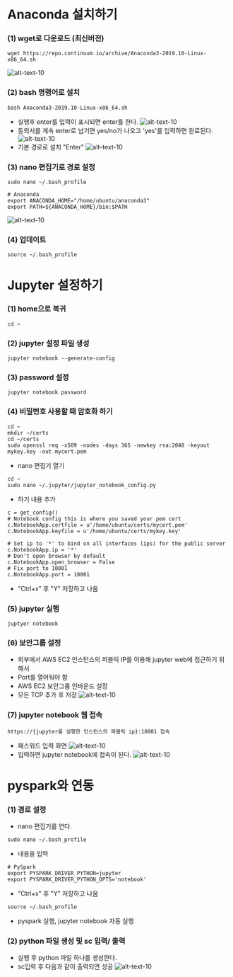 # Anaconda 설치하기
### (1) wget로 다운로드 (최신버전)
```
wget https://repo.continuum.io/archive/Anaconda3-2019.10-Linux-x86_64.sh
```
![alt-text-10](https://github.com/tenjumh/Big_data_Platform/blob/master/images/setup_anaconda/1.PNG)
### (2) bash 명령어로 설치
```
bash Anaconda3-2019.10-Linux-x86_64.sh
```
- 실행후 enter를 입력이 표시되면 enter를 한다.
![alt-text-10](https://github.com/tenjumh/Big_data_Platform/blob/master/images/setup_anaconda/2.PNG)
- 동의서를 계속 enter로 넘기면 yes/no가 나오고 'yes'를 입력하면 완료된다.
![alt-text-10](https://github.com/tenjumh/Big_data_Platform/blob/master/images/setup_anaconda/3.PNG)
- 기본 경로로 설치 "Enter"
![alt-text-10](https://github.com/tenjumh/Big_data_Platform/blob/master/images/setup_anaconda/4.PNG)

### (3) nano 편집기로 경로 설정
```
sudo nano ~/.bash_profile
```
```
# Anaconda
export ANACONDA_HOME="/home/ubuntu/anaconda3"
export PATH=${ANACONDA_HOME}/bin:$PATH
```
![alt-text-10](https://github.com/tenjumh/Big_data_Platform/blob/master/images/setup_anaconda/5.PNG)

### (4) 업데이트
```
source ~/.bash_profile
```

# Jupyter 설정하기

### (1) home으로 복귀
```
cd ~
```
### (2) jupyter 설정 파일 생성
```
jupyter notebook --generate-config
```
### (3) password 설정
```
jupyter notebook password
```
### (4) 비밀번호 사용할 때 암호화 하기
```
cd ~
mkdir ~/certs
cd ~/certs
sudo openssl req -x509 -nodes -days 365 -newkey rsa:2048 -keyout mykey.key -out mycert.pem
```
- nano 편집기 열기
```
cd ~
sudo nano ~/.jupyter/jupyter_notebook_config.py
```
- 하기 내용 추가
```
c = get_config()
# Notebook config this is where you saved your pem cert
c.NotebookApp.certfile = u'/home/ubuntu/certs/mycert.pem'
c.NotebookApp.keyfile = u'/home/ubuntu/certs/mykey.key'
 
# Set ip to '*' to bind on all interfaces (ips) for the public server
c.NotebookApp.ip = '*'
# Don't open browser by default
c.NotebookApp.open_browser = False
# Fix port to 10001
c.NotebookApp.port = 10001
```
- "Ctrl+x" 후 "Y" 저장하고 나옴

### (5) jupyter 실행
```
juptyer notebook
```
### (6) 보안그룹 설정
- 외부에서 AWS EC2 인스턴스의 퍼블릭 IP를 이용해 jupyter web에 접근하기 위해서
- Port를 열어둬야 함
- AWS EC2 보안그룹 인바운드 설정
- 모든 TCP 추가 후 저장
![alt-text-10](https://github.com/tenjumh/Big_data_Platform/blob/master/images/setup_anaconda/6.PNG)
### (7) jupyter notebook 웹 접속
```
https://{jupyter를 실행한 인스턴스의 퍼블릭 ip}:10001 접속
```
- 패스워드 입력 화면
![alt-text-10](https://github.com/tenjumh/Big_data_Platform/blob/master/images/setup_anaconda/7.PNG)
- 입력하면 jupyter notebook에 접속이 된다.
![alt-text-10](https://github.com/tenjumh/Big_data_Platform/blob/master/images/setup_anaconda/8.PNG)

# pyspark와 연동

### (1) 경로 설정
- nano 편집기를 연다.
```
sudo nano ~/.bash_profile
```
- 내용을 입력
```
# PySpark
export PYSPARK_DRIVER_PYTHON=jupyter
export PYSPARK_DRIVER_PYTHON_OPTS='notebook'
```
- "Ctrl+x" 후 "Y" 저장하고 나옴
```
source ~/.bash_profile
```
- pyspark 실행, jupyter notebook 자동 실행
### (2) python 파일 생성 및 sc 입력/ 출력
- 실행 후 python 파일 하나를 생성한다.
- sc입력 후 다음과 같이 출력되면 성공
![alt-text-10](https://github.com/tenjumh/Big_data_Platform/blob/master/images/setup_anaconda/9.PNG)

